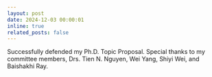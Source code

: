 ```yaml
---
layout: post
date: 2024-12-03 00:00:01
inline: true
related_posts: false
---
```


Successfully defended my Ph.D. Topic Proposal. Special thanks to my committee members, Drs. Tien N. Nguyen, Wei Yang, Shiyi Wei, and Baishakhi Ray.
